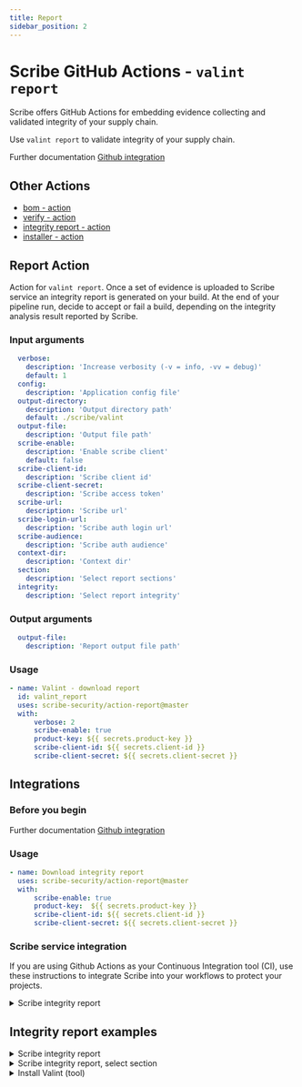 ```yaml
---
title: Report
sidebar_position: 2
---
```

# Scribe GitHub Actions - `valint report`
Scribe offers GitHub Actions for embedding evidence collecting and validated integrity of your supply chain.

Use `valint report` to validate integrity of your supply chain.

Further documentation [Github integration](https://scribe-security.netlify.app/docs/ci-integrations/github/)


## Other Actions
* [bom - action](https://github.com/scribe-security/action-bom/README.md)
* [verify - action](https://github.com/scribe-security/action-verify/README.md)
* [integrity report - action](https://github.com/scribe-security/action-report/README.md)
* [installer - action](https://github.com/scribe-security/action-installer/README.md)

## Report Action
Action for `valint report`.
Once a set of evidence is uploaded to Scribe service an integrity report is generated on your build.
At the end of your pipeline run, decide to accept or fail a build, depending on the integrity analysis result reported by Scribe.  

### Input arguments
```yaml
  verbose:
    description: 'Increase verbosity (-v = info, -vv = debug)'
    default: 1
  config:
    description: 'Application config file'
  output-directory:
    description: 'Output directory path'
    default: ./scribe/valint
  output-file:
    description: 'Output file path'
  scribe-enable:
    description: 'Enable scribe client'
    default: false
  scribe-client-id:
    description: 'Scribe client id' 
  scribe-client-secret:
    description: 'Scribe access token' 
  scribe-url:
    description: 'Scribe url' 
  scribe-login-url:
    description: 'Scribe auth login url' 
  scribe-audience:
    description: 'Scribe auth audience' 
  context-dir:
    description: 'Context dir' 
  section:
    description: 'Select report sections'
  integrity:
    description: 'Select report integrity'
```

### Output arguments
```yaml
  output-file:
    description: 'Report output file path'
```

### Usage
```YAML
- name: Valint - download report
  id: valint_report
  uses: scribe-security/action-report@master
  with:
      verbose: 2
      scribe-enable: true
      product-key: ${{ secrets.product-key }}
      scribe-client-id: ${{ secrets.client-id }}
      scribe-client-secret: ${{ secrets.client-secret }}
```

## Integrations

### Before you begin
Further documentation [Github integration](https://scribe-security.netlify.app/docs/ci-integrations/github/)

### Usage
```yaml
- name: Download integrity report
  uses: scribe-security/action-report@master
  with:
      scribe-enable: true
      product-key:  ${{ secrets.product-key }}
      scribe-client-id: ${{ secrets.client-id }}
      scribe-client-secret: ${{ secrets.client-secret }}
```

### Scribe service integration

If you are using Github Actions as your Continuous Integration tool (CI), use these instructions to integrate Scribe into your workflows to protect your projects.

<details>
  <summary>  Scribe integrity report </summary>

Full workflow example of a workflow, upload evidence on source and image to Scribe. <br />
Download the integrity report,verifying the image integrity from Scribe.

```YAML
name: example workflow

on: 
  push:
    tags:
      - "*"

jobs:
  scribe-report-test:
    runs-on: ubuntu-latest
    steps:

      - uses: actions/checkout@v2
        with:
          fetch-depth: 0

      - uses: actions/checkout@v3
        with:
          repository: mongo-express/mongo-express
          ref: refs/tags/v1.0.0-alpha.4
          path: mongo-express-scm

      - name: gensbom Scm generate bom, upload to scribe
        id: gensbom_bom_scm
        uses: scribe-security/action-bom@master
        with:
           type: dir
           target: 'mongo-express-scm'
           verbose: 2
           scribe-enable: true
           product-key:  ${{ secrets.product-key }}
           scribe-client-id: ${{ secrets.client-id }}
           scribe-client-secret: ${{ secrets.client-secret }}

      - name: Build and push remote
        uses: docker/build-push-action@v2
        with:
          context: .
          push: true
          tags: mongo-express:1.0.0-alpha.4

      - name: gensbom Image generate bom, upload to scribe
        id: gensbom_bom_image
        uses: scribe-security/action-bom@master
        with:
           target: 'mongo-express:1.0.0-alpha.4'
           verbose: 2
           scribe-enable: true
           product-key:  ${{ secrets.product-key }}
           scribe-client-id: ${{ secrets.client-id }}
           scribe-client-secret: ${{ secrets.client-secret }}

      - name: Valint - download report
        id: valint_report
        uses: scribe-security/action-report@master
        with:
           verbose: 2
           scribe-enable: true
           product-key:  ${{ secrets.product-key }}
           scribe-client-id: ${{ secrets.client-id }}
           scribe-client-secret: ${{ secrets.client-secret }}

      - uses: actions/upload-artifact@v2
        with:
          name: scribe-reports
          path: |
            ${{ steps.gensbom_bom_scm.outputs.OUTPUT_PATH }}
            ${{ steps.gensbom_bom_image.outputs.OUTPUT_PATH }}
            ${{ steps.valint_report.outputs.OUTPUT_PATH }}
```
</details>

## Integrity report examples
<details>
  <summary>  Scribe integrity report </summary>

Valint downloading integrity report from scribe service

```YAML
  - name: Valint - download report
    id: valint_report
    uses: scribe-security/action-report@master
    with:
        verbose: 2
        scribe-enable: true
        product-key:  ${{ secrets.product-key }}
        scribe-client-id: ${{ secrets.client-id }}
        scribe-client-secret: ${{ secrets.client-secret }}
```
</details>

<details>
  <summary>  Scribe integrity report, select section </summary>

Valint downloading integrity report from scribe service

```YAML
  - name: Valint - download report
    id: valint_report
    uses: scribe-security/action-report@master
    with:
        verbose: 2
        scribe-enable: true
        product-key:  ${{ secrets.product-key }}
        scribe-client-id: ${{ secrets.client-id }}
        scribe-client-secret: ${{ secrets.client-secret }}
        section: packages
```
</details>

<details>
  <summary> Install Valint (tool) </summary>

Install Valint as a tool
```YAML
- name: install gensbom
  uses: scribe-security/action-installer@master
  with:
    tool: valint

- name: valint run
  run: |
    valint --version
    valint report --scribe.client-id $SCRIBE_CLIENT_ID $SCRIBE_CLIENT_SECRET
``` 
</details>
